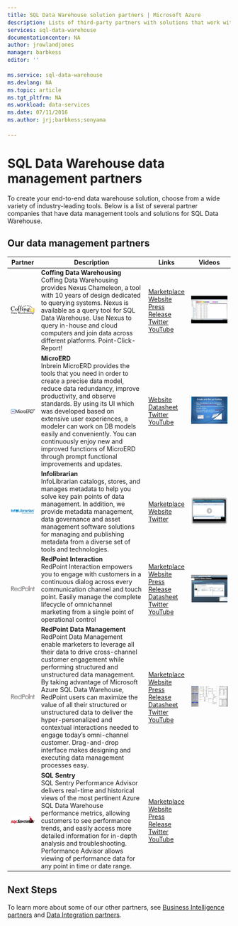 ```yaml
---
title: SQL Data Warehouse solution partners | Microsoft Azure
description: Lists of third-party partners with solutions that work with SQL Data Warehouse.
services: sql-data-warehouse
documentationcenter: NA
author: jrowlandjones
manager: barbkess
editor: ''

ms.service: sql-data-warehouse
ms.devlang: NA
ms.topic: article
ms.tgt_pltfrm: NA
ms.workload: data-services
ms.date: 07/11/2016
ms.author: jrj;barbkess;sonyama

---
```

# SQL Data Warehouse data management partners
To create your end-to-end data warehouse solution, choose from a wide variety of industry-leading tools.  Below is a list of several partner companies that have data management tools and solutions for SQL Data Warehouse.

## Our data management partners
| Partner | Description | Links | Videos |
| --- | --- | --- | --- |
| ![Coffing Data Warehousing](./media/sql-data-warehouse-partner-data-management/coffing_data_warehousing_logo.png) |**Coffing Data Warehousing**<br>Coffing Data Warehousing provides Nexus Chameleon, a tool with 10 years of design dedicated to querying systems. Nexus is available as a query tool for SQL Data Warehouse. Use Nexus to query  in-house and cloud computers and join data across different platforms. Point-Click-Report! |[Marketplace](https://azure.microsoft.com/en-us/marketplace/partners/nexus/nexus-chameleon-9/)<br>[Website](http://www.coffingdw.com/software/nexus/)<br>[Press Release](http://www.coffingdw.com/press-release-nexus-tuned-for-azure-sql-data-warehouse/)<br>[Twitter](https://twitter.com/CoffingDW)<br>[YouTube](https://www.youtube.com/channel/UC8o1zhc9tNp9ve6vDn34tkw) |[![coffing video](./media/sql-data-warehouse-partner-data-management/coffing_video.jpg)](https://www.youtube.com/watch?v=N5GSxBEySFc) |
| ![Inbrein](./media/sql-data-warehouse-partner-data-management/inbrein_logo.png) |**MicroERD**<br>Inbrein MicroERD provides the tools that you need in order to create a precise data model, reduce data redundancy, improve productivity, and observe standards. By using its UI which was developed based on extensive user experiences, a modeler can work on DB models easily and conveniently. You can continuously enjoy new and improved functions of MicroERD through prompt functional improvements and updates. |[Website](http://microerd.com/)<br>[Datasheet](http://microerd.com/images/MicroERD_Manual/MicroERD_Manual.pdf)<br>[Twitter](https://twitter.com/microerd)<br>[YouTube](https://www.youtube.com/channel/UCHTYjFFaTpo6bPAtuxgdZig) |[![inbrein video](./media/sql-data-warehouse-partner-data-management/inbrein_video.jpg)](https://www.youtube.com/watch?v=IGHSAk4bxdE) |
| ![Infolibrarian](./media/sql-data-warehouse-partner-data-management/infolibrarian_logo.png) |**Infolibrarian**<br>InfoLibrarian catalogs, stores, and manages metadata to help you solve key pain points of data management. In addition, we provide metadata management, data governance and asset management software solutions for managing and publishing metadata from a diverse set of tools and technologies. |[Marketplace](https://azure.microsoft.com/en-us/marketplace/partners/infolibrarian/infolibrarian-metadata-management-server/)<br>[Website](http://www.infolibcorp.com/metadata-management/software-tools)<br>[Twitter](https://twitter.com/InfoLibCorp) |[![infolibrarian video](./media/sql-data-warehouse-partner-data-management/infolibrarian_video.png)](http://www.infolibcorp.com/metadata-management-videos/vdbplayer.swf?volume=100&url=video/infolibrarian-azure-provisioning.mp4) |
| ![Redpoint Global](./media/sql-data-warehouse-partner-data-management/redpoint_global_logo.png) |**RedPoint Interaction**<br>RedPoint Interaction empowers you to engage with customers in a continuous dialog across every communication channel and touch point. Easily manage the complete lifecycle of omnichannel marketing from a single point of operational control |[Marketplace](https://azure.microsoft.com/en-us/marketplace/partners/redpoint-global/redpoint-interaction/)<br>[Website](http://www.redpoint.net/products/customer-interaction-management/)<br>[Press Release](http://www.redpoint.net/press/redpoint-global-announces-support-for-microsoft-azure-sql-data-warehouse-microsoft-azure-data-lake-service/)<br>[Datasheet](http://www.redpoint.net/wp-content/uploads/2016/06/RedPoint-Interaction-FS-wordle-8.5x11-RPIUS0815-07-PRINT.pdf)<br>[Twitter](https://twitter.com/RedPointGlobal)<br>[YouTube](https://www.youtube.com/user/RedPointGlobal) |[![redpoint dm video](./media/sql-data-warehouse-partner-data-management/redpoint_it_video.jpg)](https://vimeo.com/103715582) |
| ![Redpoint Global](./media/sql-data-warehouse-partner-data-management/redpoint_global_logo.png) |**RedPoint Data Management**<br>RedPoint Data Management enable marketers to leverage all their data to drive cross-channel customer engagement while performing structured and unstructured data management. By taking advantage of Microsoft Azure SQL Data Warehouse, RedPoint users can maximize the value of all their structured or unstructured data to deliver the hyper-personalized and contextual interactions needed to engage today’s omni-channel customer. Drag-and-drop interface makes designing and executing data management processes easy. |[Marketplace](https://azure.microsoft.com/en-us/marketplace/partners/redpoint-global/redpoint-rpdm/)<br>[Website](http://www.redpoint.net/products/data-management-solutions/)<br>[Press Release](http://www.redpoint.net/press/redpoint-global-announces-support-for-microsoft-azure-sql-data-warehouse-microsoft-azure-data-lake-service/)<br>[Datasheet](http://www.redpoint.net/wp-content/uploads/2014/09/RedPoint-Data-Management-FS-V2-wordle-8.5x11-0216-WEB.pdf)<br>[Twitter](https://twitter.com/RedPointGlobal)<br>[YouTube](https://www.youtube.com/user/RedPointGlobal) |[![redpoint dm video](./media/sql-data-warehouse-partner-data-management/redpoint_dm_video.jpg)](https://vimeo.com/103715581) |
| ![SQL Sentry](./media/sql-data-warehouse-partner-data-management/sql_sentry_logo.png) |**SQL Sentry**<br>SQL Sentry Performance Advisor delivers real-time and historical views of the most pertinent Azure SQL Data Warehouse performance metrics, allowing customers to see performance trends, and easily access more detailed information for in-depth analysis and troubleshooting. Performance Advisor allows viewing of performance data for any point in time or date range. |[Marketplace](https://azure.microsoft.com/en-us/marketplace/partners/sqlsentry/sqlsentryplatform/)<br>[Website](http://www.sqlsentry.com/solutions/business-analytics/)<br>[Press Release](http://blogs.sqlsentry.com/davidbenoit/sql-sentry-v9-aps-sql-dw/)<br>[Twitter](https://twitter.com/SQLSentry)<br>[YouTube](https://www.youtube.com/user/SQLSentry) | |

## Next Steps
To learn more about some of our other partners, see [Business Intelligence partners](sql-data-warehouse-partner-business-intelligence.md) and [Data Integration partners](sql-data-warehouse-partner-data-integration.md).

<!--Image references-->
[1]: ./media/sql-data-warehouse-partner-data-management/coffing_data_warehousing_logo.png
[2]: ./media/sql-data-warehouse-partner-data-management/inbrein_logo.png
[3]: ./media/sql-data-warehouse-partner-data-management/infolibrarian_logo.png
[4]: ./media/sql-data-warehouse-partner-data-management/redpoint_global_logo.png
[5]: ./media/sql-data-warehouse-partner-data-management/sql_sentry_logo.png

<!--Article links-->
[bi_partners]: ./sql-data-warehouse-partner-business-intelligence.md
[dm_partners]: ./sql-data-warehouse-partner-data-management.md
[di_partners]: ./sql-data-warehouse-partner-data-integration.md

<!--Website links -->
[coffing_website]:http://www.coffingdw.com/software/nexus/
[inbrein_website]:http://microerd.com/
[infolibrarian_website]:http://www.infolibcorp.com/metadata-management/software-tools
[redpoint_it_website]:http://www.redpoint.net/products/customer-interaction-management/
[redpoint_dm_website]:http://www.redpoint.net/products/data-management-solutions/
[sql_sentry_website]:http://www.sqlsentry.com/solutions/business-analytics/

<!--ebook Links-->

<!--Datasheet Links-->
<!--[coffing_datasheet]:-->
[inbrein_datasheet]:http://microerd.com/images/MicroERD_Manual/MicroERD_Manual.pdf
<!--[infolibrarian_datasheet]:-->
[redpoint_it_datasheet]:http://www.redpoint.net/wp-content/uploads/2016/06/RedPoint-Interaction-FS-wordle-8.5x11-RPIUS0815-07-PRINT.pdf
[redpoint_dm_datasheet]:http://www.redpoint.net/wp-content/uploads/2014/09/RedPoint-Data-Management-FS-V2-wordle-8.5x11-0216-WEB.pdf
<!--[sql_sentry_datasheet]:-->

<!--Marketplace Links -->
[coffing_marketplace]:https://azure.microsoft.com/en-us/marketplace/partners/nexus/nexus-chameleon-9/ 
<!--[inbrein_marketplace]:-->
[infolibrarian_marketplace]:https://azure.microsoft.com/en-us/marketplace/partners/infolibrarian/infolibrarian-metadata-management-server/
[redpoint_it_marketplace]:https://azure.microsoft.com/en-us/marketplace/partners/redpoint-global/redpoint-interaction/
[redpoint_dm_marketplace]:https://azure.microsoft.com/en-us/marketplace/partners/redpoint-global/redpoint-rpdm/ 
[sql_sentry_marketplace]:https://azure.microsoft.com/en-us/marketplace/partners/sqlsentry/sqlsentryplatform/

<!--Press links-->
[coffing_press]:http://www.coffingdw.com/press-release-nexus-tuned-for-azure-sql-data-warehouse/
<!--[inbrein_press]:-->
<!--[infolibrarian_press]:-->
[redpoint_press]:http://www.redpoint.net/press/redpoint-global-announces-support-for-microsoft-azure-sql-data-warehouse-microsoft-azure-data-lake-service/
[sql_sentry_press]:http://blogs.sqlsentry.com/davidbenoit/sql-sentry-v9-aps-sql-dw/


<!--YouTube links-->
[coffing_youtube]:https://www.youtube.com/channel/UC8o1zhc9tNp9ve6vDn34tkw
[inbrein_youtube]:https://www.youtube.com/channel/UCHTYjFFaTpo6bPAtuxgdZig
<!--[infolibrarian_youtube]:-->
[redpoint_youtube]:https://www.youtube.com/user/RedPointGlobal
[sql_sentry_youtube]:https://www.youtube.com/user/SQLSentry

<!--Twitter links-->
[coffing_twitter]:https://twitter.com/CoffingDW
[inbrein_twitter]:https://twitter.com/microerd
[infolibrarian_twitter]:https://twitter.com/InfoLibCorp
[redpoint_twitter]:https://twitter.com/RedPointGlobal
[sql_sentry_twitter]:https://twitter.com/SQLSentry

<!--Video links-->
